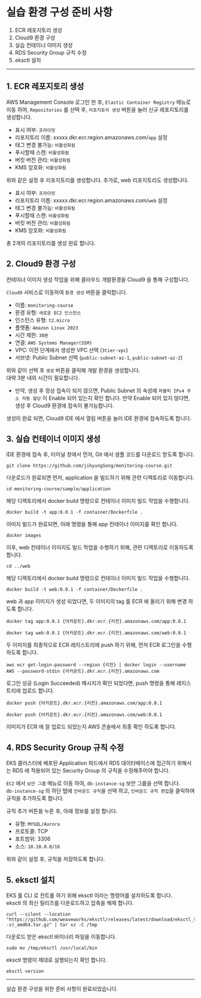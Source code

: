 # 실습 환경 구성 준비 사항


1. ECR 레포지토리 생성
2. Cloud9 환경 구성
3. 실습 컨테이너 이미지 생성
4. RDS Security Group 규칙 수정
5. eksctl 설치

---
## 1. ECR 레포지토리 생성
AWS Management Console 로그인 한 후, `Elastic Container Registry` 메뉴로 이동 하여, `Repositories` 를 선택 후, `리포지토리 생성` 버튼을 눌러 신규 레포지토리를 생성합니다. 

- 표시 여부: `프라이빗`
- 리포지토리 이름: xxxxx.dkr.ecr.region.amazonaws.com/`app` 설정
- 태그 변경 불가능: `비활성화됨`
- 푸시할때 스캔: `비활성화됨`
- 버킷 버전 관리: `비활성화됨`
- KMS 암호화: `비활성화됨`

위와 같은 설정 후 리포지토리를 생성합니다. 
추가로, web 리포지토리도 생성합니다. 

- 표시 여부: `프라이빗`
- 리포지토리 이름: xxxxx.dkr.ecr.region.amazonaws.com/`web` 설정
- 태그 변경 불가능: `비활성화됨`
- 푸시할때 스캔: `비활성화됨`
- 버킷 버전 관리: `비활성화됨`
- KMS 암호화: `비활성화됨`

총 2개의 리포지토리를 생성 완료 합니다. 

## 2. Cloud9 환경 구성
컨테이너 이미지 생성 작업을 위해 클라우드 개발환경을 Cloud9 을 통해 구성합니다.  

`Cloud9` 서비스로 이동하여 `환경 생성` 버튼을 클릭합니다. 

- 이름: `monitoring-course`
- 환경 유형: `새로운 EC2 인스턴스`
- 인스턴스 유형: `t2.micro`
- 플랫폼: `Amazon Linux 2023`
- 시간 제한: `30분`
- 연결: `AWS Systems Manager(SSM)`
- VPC: 이전 단계에서 생성한	VPC 선택 (`3tier-vpc`)
- 서브넷: Public Subnet 선택 (`public-subnet-az-1`, `public-subnet-az-2`)

위와 같이 선택 후 `생성` 버튼을 클릭해 개발 환경을 생성합니다.  
대략 3분 내외 시간이 필요합니다.  

* 만약, 생성 후 정상 접속이 되지 않으면, Public Subnet 의 속성에 `퍼블릭 IPv4 주소 자동 할당` 이 Enable 되어 있는지 확인 합니다. 만약 Enable 되어 있지 않다면, 생성 후 Cloud9 환경에 접속이 불가능합니다. 

생성이 완료 되면, Cloud9 IDE 에서 열림 버튼을 눌러 IDE 환경에 접속하도록 합니다.  


## 3. 실습 컨테이너 이미지 생성
IDE 환경에 접속 후, 터미널 창에서 먼저, Git 에서 샘플 코드를 다운로드 받도록 합니다.

```
git clone https://github.com/jihyungSong/monitoring-course.git
```

다운로드가 완료되면 먼저, application 을 빌드하기 위해 관련 디렉토리로 이동합니다.

```
cd monitoring-course/sample/application
```

해당 디렉토리에서 docker build 명령으로 컨테이너 이미지 빌드 작업을 수행합니다.

```
docker build -t app:0.0.1 -f container/Dockerfile .
```

이미지 빌드가 완료되면, 아래 명령을 통해 app 컨테이너 이미지를 확인 합니다. 

```
docker images
```

이후, web 컨테이너 이미지도 빌드 작업을 수행하기 위해, 관련 디렉토리로 이동하도록 합니다. 

```
cd ../web
```

해당 디렉토리에서 docker build 명령으로 컨테이너 이미지 빌드 작업을 수행합니다.

```
docker build -t web:0.0.1 -f container/Dockerfile .
```

web 과 app 이미지가 생성 되었다면, 두 이미지의 tag 를 ECR 에 올리기 위해 변경 하도록 합니다.

```
docker tag app:0.0.1 {어카운트}.dkr.ecr.{리전}.amazonaws.com/app:0.0.1
```

```
docker tag web:0.0.1 {어카운트}.dkr.ecr.{리전}.amazonaws.com/web:0.0.1
```

두 이미지를 최종적으로 ECR 레지스트리에 push 하기 위해, 먼저 ECR 로그인을 수행 하도록 합니다.

```
aws ecr get-login-password --region {리전} | docker login --username AWS --password-stdin {어카운트}.dkr.ecr.{리전}.amazonaws.com
```

로그인 성공 (Login Succeeded) 메시지가 확인 되었다면, push 명령을 통해 레지스트리에 업로드 합니다.

```
docker push {어카운트}.dkr.ecr.{리전}.amazonaws.com/app:0.0.1
```

```
docker push {어카운트}.dkr.ecr.{리전}.amazonaws.com/web:0.0.1
```

이미지가 ECR 에 잘 업로드 되었는지 AWS 콘솔에서 최종 확인 하도록 합니다. 


## 4. RDS Security Group 규칙 수정

EKS 클러스터에 배포된 Application 파드에서 RDS 데이터베이스에 접근하기 위해서는 RDS 에 적용되어 있는 Security Group 의 규칙을 수정해주어야 합니다.   

`EC2` 에서 `보안 그룹` 메뉴로 이동 하여, `db-instance-sg` 보안 그룹을 선택 합니다.  
`db-instance-sg` 의 하단 탭에 `인바운드 규칙`을 선택 하고, `인바운드 규칙 편집`을 클릭하여 규칙을 추가하도록 합니다.  
 
규칙 추가 버튼을 누른 후, 아래 정보를 설정 합니다.  

- 유형: `MYSQL/Aurora`
- 프로토콜: TCP
- 포트범위: 3306
- 소스: `10.10.0.0/16`

위와 같이 설정 후, 규칙을 저장하도록 합니다. 

## 5. eksctl 설치

EKS 를 CLI 로 컨트롤 하기 위해 eksctl 이라는 명령어를 설치하도록 합니다.  
eksctl 의 최신 릴리즈를 다운로드하고 압축을 해제 합니다.  

```
curl --silent --location "https://github.com/weaveworks/eksctl/releases/latest/download/eksctl_$(uname -s)_amd64.tar.gz" | tar xz -C /tmp
```

다운로드 받은 eksctl 바이너리 파일을 이동합니다.  

```
sudo mv /tmp/eksctl /usr/local/bin
```

eksctl 명령이 제대로 실행되는지 확인 합니다.  

```
eksctl version
```

---

실습 환경 구성을 위한 준비 사항이 완료되었습니다.